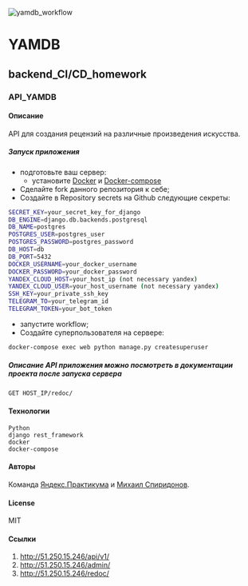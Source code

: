 ![yamdb_workflow](https://github.com/Muxa2793/yamdb_final/actions/workflows/yamdb_workflow.yml/badge.svg)

# YAMDB

## backend_CI/CD_homework

### API_YAMDB

#### Описание

API для создания рецензий на различные произведения искусства.

##### Запуск приложения

- подготовьте ваш сервер:
  - установите [Docker](https://docs.docker.com/engine/install/) и [Docker-compose](https://docs.docker.com/compose/install/)
- Сделайте fork данного репозитория к себе;
- Создайте в Repository secrets на Github следующие секреты:

```bash
SECRET_KEY=your_secret_key_for_django
DB_ENGINE=django.db.backends.postgresql
DB_NAME=postgres
POSTGRES_USER=postgres_user
POSTGRES_PASSWORD=postgres_password
DB_HOST=db
DB_PORT=5432
DOCKER_USERNAME=your_docker_username
DOCKER_PASSWORD=your_docker_password
YANDEX_CLOUD_HOST=your_host_ip (not necessary yandex)
YANDEX_CLOUD_USER=your_host_username (not necessary yandex)
SSH_KEY=your_private_ssh_key
TELEGRAM_TO=your_telegram_id
TELEGRAM_TOKEN=your_bot_token
```

- запустите workflow;
- Создайте суперпользователя на сервере:

```bash
docker-compose exec web python manage.py createsuperuser
```

##### Описание API приложения можно посмотреть в документации проекта после запуска сервера

```bash
GET HOST_IP/redoc/
```

#### Технологии

    Python
    django rest_framework
    docker
    docker-compose

#### Авторы

Команда [Яндекс.Практикума](https://practicum.yandex.ru/profile/python-developer-plus/ "Яндекс.Практикум") и [Михаил Спиридонов](https://t.me/MikhailSpiridonov "Мой Telegram для связи").

#### License

MIT

#### Ссылки
1) http://51.250.15.246/api/v1/
2) http://51.250.15.246/admin/
2) http://51.250.15.246/redoc/